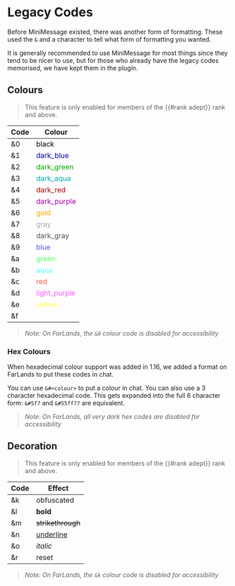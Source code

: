 # Legacy Codes

Before MiniMessage existed, there was another form of formatting.
These used the `&` and a character to tell what form of formatting you
wanted.

It is generally recommended to use MiniMessage for most things since
they tend to be nicer to use, but for those who already have the legacy
codes memorised, we have kept them in the plugin.

## Colours

> This feature is only enabled for members of the {{#rank adept}} rank
> and above.

| Code | Colour                                            |
| ---- | ------------------------------------------------- |
| &0   | <span style="color: #000000">black        </span> |
| &1   | <span style="color: #0000aa">dark_blue    </span> |
| &2   | <span style="color: #00aa00">dark_green   </span> |
| &3   | <span style="color: #00aaaa">dark_aqua    </span> |
| &4   | <span style="color: #aa0000">dark_red     </span> |
| &5   | <span style="color: #aa00aa">dark_purple  </span> |
| &6   | <span style="color: #ffaa00">gold         </span> |
| &7   | <span style="color: #aaaaaa">gray         </span> |
| &8   | <span style="color: #555555">dark_gray    </span> |
| &9   | <span style="color: #5555ff">blue         </span> |
| &a   | <span style="color: #55ff55">green        </span> |
| &b   | <span style="color: #55ffff">aqua         </span> |
| &c   | <span style="color: #ff5555">red          </span> |
| &d   | <span style="color: #ff55ff">light_purple </span> |
| &e   | <span style="color: #ffff55">yellow       </span> |
| &f   | <span style="color: #ffffff">white        </span> |

> _Note: On FarLands, the `&0` colour code is disabled for accessibility_

### Hex Colours

When hexadecimal colour support was added in 1.16, we added a format on
FarLands to put these codes in chat.

You can use `&#<colour>` to put a colour in chat.  You can also use a 3
character hexadecimal code.  This gets expanded into the full 6
character form: `&#5f7` and `&#55ff77` are equivalent.

> _Note: On FarLands, all very dark hex codes are disabled for accessibility_

## Decoration

> This feature is only enabled for members of the {{#rank adept}} rank
> and above.

| Code | Effect            |
| ---- | ----------------- |
| &k   | obfuscated        |
| &l   | **bold**          |
| &m   | ~~strikethrough~~ |
| &n   | <u>underline</u>  |
| &o   | _italic_          |
| &r   | reset             |

> _Note: On FarLands, the `&k` colour code is disabled for accessibility_
